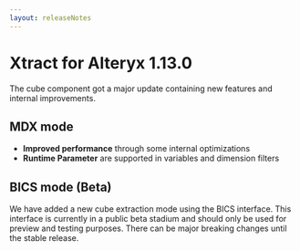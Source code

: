```yaml
---
layout: releaseNotes
---
```


# Xtract for Alteryx 1.13.0

The cube component got a major update containing new features and internal improvements.

## MDX mode

- **Improved performance** through some internal optimizations
- **Runtime Parameter** are supported in variables and dimension filters

## BICS mode (Beta)

We have added a new cube extraction mode using the BICS interface. This interface is currently in a public beta stadium and should only be used for preview and testing purposes. There can be major breaking changes until the stable release.